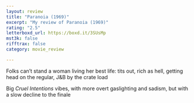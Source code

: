 ```yaml
---
layout: review
title: "Paranoia (1969)"
excerpt: "My review of Paranoia (1969)"
rating: "2.5"
letterboxd_url: https://boxd.it/3SUsMp
mst3k: false
rifftrax: false
category: movie_review

---
```


Folks can’t stand a woman living her best life: tits out, rich as hell, getting head on the regular, J&B by the crate load

Big <i>Cruel Intentions </i>vibes, with more overt gaslighting and sadism, but with a slow decline to the finale